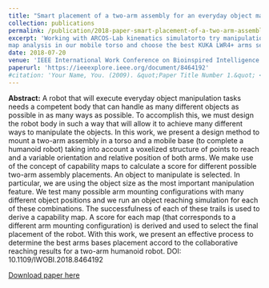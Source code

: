```yaml
---
title: "Smart placement of a two-arm assembly for an everyday object manipulation humanoid robot based on capability maps"
collection: publications
permalink: /publication/2018-paper-smart-placement-of-a-two-arm-assembly
excerpt: 'Working with ARCOS-Lab kinematics simulatorto try manipulation tasks in a collaborative way accord to dual capability
map analysis in our mobile torso and choose the best KUKA LWR4+ arms setup. DOI: 10.1109/IWOBI.2018.8464192'
date: 2018-07-20
venue: 'IEEE International Work Conference on Bioinspired Intelligence (IWOBI)'
paperurl: 'https://ieeexplore.ieee.org/document/8464192'
#citation: 'Your Name, You. (2009). &quot;Paper Title Number 1.&quot; <i>Journal 1</i>. 1(1).'
---
```

**Abstract:** A robot that will execute everyday object manipulation tasks needs a competent body that can handle as many different objects as possible in as many ways as possible. To accomplish this, we must design the robot body in such a way that will allow it to achieve many different ways to manipulate the objects. In this work, we present a design method to mount a two-arm assembly in a torso and a mobile base (to complete a humanoid robot) taking into account a voxelized structure of points to reach and a variable orientation and relative position of both arms. We make use of the concept of capability maps to calculate a score for different possible two-arm assembly placements. An object to manipulate is selected. In particular, we are using the object size as the most important manipulation feature. We test many possible arm mounting configurations with many different object positions and we run an object reaching simulation for each of these combinations. The successfulness of each of these trails is used to derive a capability map. A score for each map (that corresponds to a different arm mounting configuration) is derived and used to select the final placement of the robot. With this work, we present an effective process to determine the best arms bases placement accord to the collaborative reaching results for a two-arm humanoid robot. DOI: 10.1109/IWOBI.2018.8464192

[Download paper here](https://ieeexplore.ieee.org/document/8464192)

